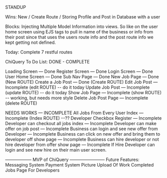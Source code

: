 STANDUP

Wins:
New / Create Route / Storing Profile and Post in Database with a user

Blocks:
Injecting Multiple Model Information into views. So like on the user home screen using EJS tags to pull in name of the business or info from their post since that uses the users route info and the post route info we kept getting not defined.

Today:
Complete 7 restful routes

ChiQuery To Do List:
DONE - COMPLETE

Loading Screen — Done
Register Screen — Done
Login Screen — Done
User Home Screen — Done
Sub Nav Page — Done
New Job Page — Done (New ROUTE)
Create a Job Post — Done (Create ROUTE)
Edit Job Post — Incomplete (edit ROUTE) -- do it today
Update Job Post — Incomplete (update ROUTE) -- do it today
Show Job Page — Incomplete (show ROUTE)  -- working, but needs more style
Delete Job Post Page — Incomplete (delete ROUTE)


NEEDS WORKS — INCOMPLETE
All Jobs From Every User Index — Incomplete (Index ROUTE) --??
Developer Checkbox Register — Incomplete
Developer can checkout all jobs index — Incomplete
Developer can make offer on job post — Incomplete
Business can login and see new offer from Developer — Incomplete
Business can click on new offer and bring them to developer off show page — Incomplete
Business can hire developer or not hire developer from offer show page — Incomplete
If Hire Developer can login and see new hire on their main user screen.


——————  MVP of ChiQuery ————————
Future Features:
Messaging System
Payment System
Picture Upload Of Work
Completed Jobs Page For Developers

